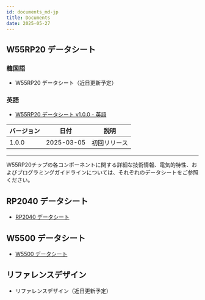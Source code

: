 ```yaml
---
id: documents_md-jp
title: Documents 
date: 2025-05-27  
---
```


## W55RP20 データシート

### 韓国語  
- W55RP20 データシート（近日更新予定）  

### 英語  
- <a href="/img/products/w55rp20/W55RP20_ds_v100e.pdf" target="_blank">W55RP20 データシート v1.0.0 - 英語</a>  

| バージョン | 日付       | 説明                                                                                                                   |  
| ---------- | ---------- | -------------------------------------------------------------------------------------------------------------------- |  
| 1.0.0      | 2025-03-05 | 初回リリース                                                                                                         |  

-------------------  
W55RP20チップの各コンポーネントに関する詳細な技術情報、電気的特性、およびプログラミングガイドラインについては、それぞれのデータシートをご参照ください。  

## RP2040 データシート  
- [RP2040 データシート](https://www.raspberrypi.com/documentation/microcontrollers/rp2040.html#documentation)  

## W5500 データシート  
- [W5500 データシート](https://docs.wiznet.io/Product/iEthernet/W5500/datasheet)  

## リファレンスデザイン  
- リファレンスデザイン（近日更新予定）  